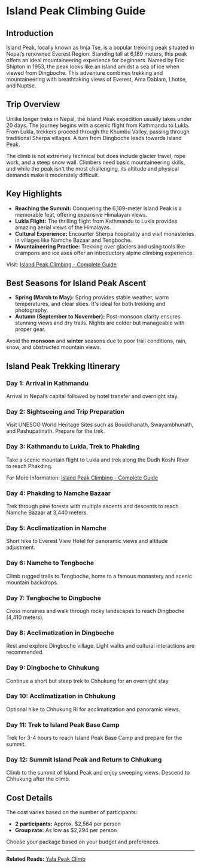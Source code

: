 # Island Peak Climbing Guide

## Introduction

Island Peak, locally known as Imja Tse, is a popular trekking peak situated in Nepal’s renowned Everest Region. Standing tall at 6,189 meters, this peak offers an ideal mountaineering experience for beginners. Named by Eric Shipton in 1953, the peak looks like an island amidst a sea of ice when viewed from Dingboche. This adventure combines trekking and mountaineering with breathtaking views of Everest, Ama Dablam, Lhotse, and Nuptse.

## Trip Overview

Unlike longer treks in Nepal, the Island Peak expedition usually takes under 20 days. The journey begins with a scenic flight from Kathmandu to Lukla. From Lukla, trekkers proceed through the Khumbu Valley, passing through traditional Sherpa villages. A turn from Dingboche leads towards Island Peak.

The climb is not extremely technical but does include glacier travel, rope work, and a steep snow wall. Climbers need basic mountaineering skills, and while the peak isn't the most challenging, its altitude and physical demands make it moderately difficult.

## Key Highlights

- **Reaching the Summit:** Conquering the 6,189-meter Island Peak is a memorable feat, offering expansive Himalayan views.
- **Lukla Flight:** The thrilling flight from Kathmandu to Lukla provides amazing aerial views of the Himalayas.
- **Cultural Experience:** Encounter Sherpa hospitality and visit monasteries in villages like Namche Bazaar and Tengboche.
- **Mountaineering Practice:** Trekking over glaciers and using tools like crampons and ice axes offer an introductory alpine climbing experience.

Visit: [Island Peak Climbing - Complete Guide](https://www.gorkhatravel.com/blog/island-peak-climbing-complete-guide)

## Best Seasons for Island Peak Ascent

- **Spring (March to May):** Spring provides stable weather, warm temperatures, and clear skies. It's ideal for both trekking and photography.
- **Autumn (September to November):** Post-monsoon clarity ensures stunning views and dry trails. Nights are colder but manageable with proper gear.

Avoid the **monsoon** and **winter** seasons due to poor trail conditions, rain, snow, and obstructed mountain views.

## Island Peak Trekking Itinerary

### Day 1: Arrival in Kathmandu
Arrival in Nepal’s capital followed by hotel transfer and overnight stay.

### Day 2: Sightseeing and Trip Preparation
Visit UNESCO World Heritage Sites such as Bouddhanath, Swayambhunath, and Pashupatinath. Prepare for the trek.

### Day 3: Kathmandu to Lukla, Trek to Phakding
Take a scenic mountain flight to Lukla and trek along the Dudh Koshi River to reach Phakding.

For More Information: [Island Peak Climbing - Complete Guide](https://www.gorkhatravel.com/blog/island-peak-climbing-complete-guide)


### Day 4: Phakding to Namche Bazaar
Trek through pine forests with multiple ascents and descents to reach Namche Bazaar at 3,440 meters.

### Day 5: Acclimatization in Namche
Short hike to Everest View Hotel for panoramic views and altitude adjustment.

### Day 6: Namche to Tengboche
Climb rugged trails to Tengboche, home to a famous monastery and scenic mountain backdrops.

### Day 7: Tengboche to Dingboche
Cross moraines and walk through rocky landscapes to reach Dingboche (4,410 meters).

### Day 8: Acclimatization in Dingboche
Rest and explore Dingboche village. Light walks and cultural interactions are recommended.

### Day 9: Dingboche to Chhukung
Continue a short but steep trek to Chhukung for an overnight stay.

### Day 10: Acclimatization in Chhukung
Optional hike to Chhukung Ri for acclimatization and panoramic views.

### Day 11: Trek to Island Peak Base Camp
Trek for 3-4 hours to reach Island Peak Base Camp and prepare for the summit.

### Day 12: Summit Island Peak and Return to Chhukung
Climb to the summit of Island Peak and enjoy sweeping views. Descend to Chhukung after the climb.

## Cost Details

The cost varies based on the number of participants:

- **2 participants:** Approx. $2,564 per person
- **Group rate:** As low as $2,294 per person

Choose your package based on your budget and preferences.

---

**Related Reads:** [Yala Peak Climb](#)
